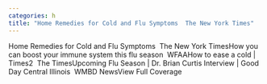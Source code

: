 ```yaml
---
categories: h
title: "Home Remedies for Cold and Flu Symptoms  The New York Times"
---
```

Home Remedies for Cold and Flu Symptoms&nbsp;&nbsp;The New York TimesHow you can boost your immune system this flu season&nbsp;&nbsp;WFAAHow to ease a cold | Times2&nbsp;&nbsp;The TimesUpcoming Flu Season | Dr. Brian Curtis Interview | Good Day Central Illinois&nbsp;&nbsp;WMBD NewsView Full Coverage